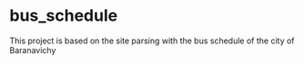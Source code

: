 # bus_schedule
This project is based on the site parsing with the bus schedule of the city of Baranavichy
